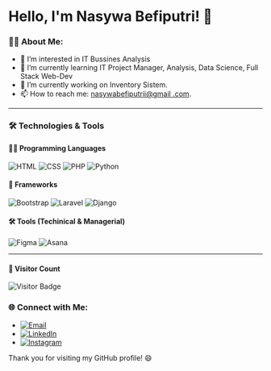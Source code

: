 # Hello, I'm Nasywa Befiputri! 👋

### 👨‍💻 About Me:
- 👀 I’m interested in IT Bussines Analysis
- 🌱 I’m currently learning IT Project Manager, Analysis, Data Science, Full Stack Web-Dev
- 🔭 I’m currently working on Inventory Sistem.
- 📫 How to reach me: [nasywabefiputrii@gmail .com](mailto:nasywabefiputrii@gmail.com).

---

### 🛠️ Technologies & Tools

#### 🧑‍💻 Programming Languages
![HTML](https://img.shields.io/badge/-HTML5-333333?style=flat&logo=html5)
![CSS](https://img.shields.io/badge/-CSS3-333333?style=flat&logo=css3)
![PHP](https://img.shields.io/badge/-PHP-333333?style=flat&logo=php)
![Python](https://img.shields.io/badge/-Python-333333?style=flat&logo=python)

#### 🚀 Frameworks
![Bootstrap](https://img.shields.io/badge/-Bootstrap-333333?style=flat&logo=bootstrap)
![Laravel](https://img.shields.io/badge/-Laravel-333333?style=flat&logo=laravel)
![Django](https://img.shields.io/badge/-Django-333333?style=flat&logo=django)

#### 🛠️ Tools (Techinical & Managerial)
![Figma](https://img.shields.io/badge/-Figma-333333?style=flat&logo=figma)
![Asana](https://img.shields.io/badge/-Asana-333333?style=flat&logo=asana)

---
#### 📍 Visitor Count

![Visitor Badge](https://visitor-badge.laobi.icu/badge?page_id=yourusername)


### 🌐 Connect with Me:
- [![Email](https://img.shields.io/badge/Email-D14836?style=flat-square&logo=gmail&logoColor=white)](mailto:youremail@example.com)
- [![LinkedIn](https://img.shields.io/badge/LinkedIn-blue?style=flat-square&logo=linkedin)](www.linkedin.com/in/nasywabefiputri)
- [![Instagram](https://img.shields.io/badge/Instagram-E4405F?style=flat-square&logo=instagram&logoColor=white)](https://www.instagram.com/nasywabefi/)
<!-- [Portfolio](https://yourportfolio.com)
--->

Thank you for visiting my GitHub profile! 😄


<!---
nasywabefi/nasywabefi is a ✨ special ✨ repository because its `README.md` (this file) appears on your GitHub profile.
You can click the Preview link to take a look at your changes.
--->
